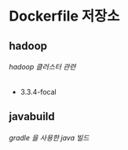 Dockerfile 저장소
=============

hadoop
-------------
###### hadoop 클러스터 관련
* 3.3.4-focal

javabuild
-------------
###### gradle 을 사용한 java 빌드
